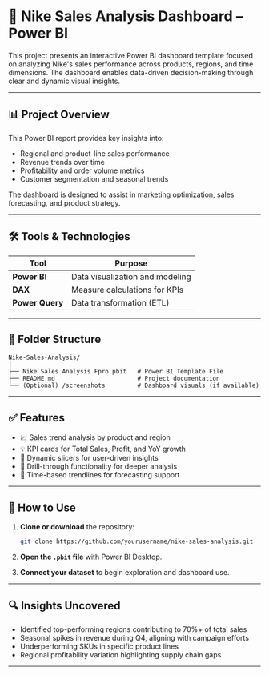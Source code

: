 # 👟 Nike Sales Analysis Dashboard – Power BI

This project presents an interactive Power BI dashboard template focused on analyzing Nike's sales performance across products, regions, and time dimensions. The dashboard enables data-driven decision-making through clear and dynamic visual insights.

---

## 📊 Project Overview

This Power BI report provides key insights into:

- Regional and product-line sales performance
- Revenue trends over time
- Profitability and order volume metrics
- Customer segmentation and seasonal trends

The dashboard is designed to assist in marketing optimization, sales forecasting, and product strategy.

---

## 🛠️ Tools & Technologies

| Tool        | Purpose                           |
|-------------|-----------------------------------|
| **Power BI**| Data visualization and modeling   |
| **DAX**     | Measure calculations for KPIs     |
| **Power Query** | Data transformation (ETL)     |

---

## 📂 Folder Structure

```
Nike-Sales-Analysis/
│
├── Nike Sales Analysis Fpro.pbit   # Power BI Template File
├── README.md                       # Project documentation
└── (Optional) /screenshots         # Dashboard visuals (if available)
```

---

## ✅ Features

- 📈 Sales trend analysis by product and region
- 💡 KPI cards for Total Sales, Profit, and YoY growth
- 🧩 Dynamic slicers for user-driven insights
- 🔎 Drill-through functionality for deeper analysis
- 📅 Time-based trendlines for forecasting support

---

## 📌 How to Use

1. **Clone or download** the repository:
   ```bash
   git clone https://github.com/yourusername/nike-sales-analysis.git
   ```

2. **Open the `.pbit` file** with Power BI Desktop.

3. **Connect your dataset** to begin exploration and dashboard use.

---

## 🔍 Insights Uncovered

- Identified top-performing regions contributing to 70%+ of total sales
- Seasonal spikes in revenue during Q4, aligning with campaign efforts
- Underperforming SKUs in specific product lines
- Regional profitability variation highlighting supply chain gaps

---
